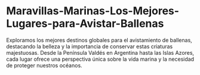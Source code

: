 # Maravillas-Marinas-Los-Mejores-Lugares-para-Avistar-Ballenas
Exploramos los mejores destinos globales para el avistamiento de ballenas, destacando la belleza y la importancia de conservar estas criaturas majestuosas. Desde la Península Valdés en Argentina hasta las Islas Azores, cada lugar ofrece una perspectiva única sobre la vida marina y la necesidad de proteger nuestros océanos. 
